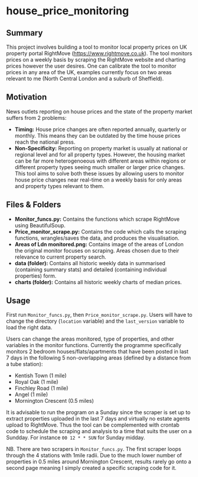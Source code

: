 # house_price_monitoring

## Summary
This project involves building a tool to monitor local property prices on UK property portal RightMove (https://www.rightmove.co.uk). The tool monitors prices on a weekly basis by scraping the RightMove website and charting prices however the user desires. One can calibrate the tool to monitor prices in any area of the UK, examples currently focus on two areas relevant to me (North Central London and a suburb of Sheffield).

## Motivation
News outlets reporting on house prices and the state of the property market suffers from 2 problems:
- **Timing:** House price changes are often reported annually, quarterly or monthly. This means they can be outdated by the time house prices reach the national press.
- **Non-Specificity:** Reporting on property market is usually at national or regional level and for all property types. However, the housing market can be far more heterogenoeous with different areas within regions or different property types seeing much smaller or larger price changes.
This tool aims to solve both these issues by allowing users to monitor house price changes near real-time on a weekly basis for only areas and property types relevant to them.

## Files & Folders
- **Monitor_funcs.py:** Contains the functions which scrape RightMove using BeautifulSoup.
- **Price_monitor_scrape.py:** Contains the code which calls the scraping functions, wrangles/saves the data, and produces the visualisation.
- **Areas of Ldn monitored.png:** Contains image of the areas of London the original monitor focuses on scraping. Areas chosen due to their relevance to current property search.
- **data (folder):** Contains all historic weekly data in summarised (containing summary stats) and detailed (containing individual properties) form.
- **charts (folder):** Contains all historic weekly charts of median prices.

## Usage
First run `Monitor_funcs.py`, then `Price_monitor_scrape.py`. Users will have to change the directory (`location` variable) and the `last_version` variable to load the right data.

Users can change the areas monitored, type of properties, and other variables in the monitor functions. Currently the programme specifically monitors 2 bedroom houses/flats/apartments that have been posted in last 7 days in the following 5 non-overlapping areas (defined by a distance from a tube station): 
- Kentish Town (1 mile)
- Royal Oak (1 mile)
- Finchley Road (1 mile)
- Angel (1 mile)
- Mornington Crescent (0.5 miles)

It is advisable to run the program on a Sunday since the scraper is set up to extract properties uploaded in the last 7 days and virtually no estate agents upload to RightMove. Thus the tool can be complemented with crontab code to schedule the scraping and analysis to a time that suits the user on a Sundday. For instance `00 12 * * SUN` for Sunday midday.

NB. There are two scrapers in `Monitor_funcs.py`. The first scraper loops through the 4 stations with 1mile radii. Due to the much lower number of properties in 0.5 miles around Mornington Crescent, results rarely go onto a second page meaning I simply created a specific scraping code for it.
